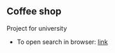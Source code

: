 ## Coffee shop

Project for university

- To open search in browser: [link](Yur4Arkhipov.github.io) 
